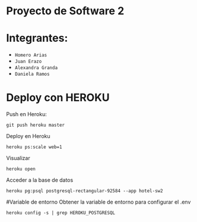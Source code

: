 # Proyecto de Software 2

# Integrantes:

- `Homero Arias`
- `Juan Erazo`
- `Alexandra Granda`
- `Daniela Ramos`

# Deploy con HEROKU

Push en Heroku:

```
git push heroku master
```

Deploy en Heroku
```
heroku ps:scale web=1
```

Visualizar
```
heroku open
```

Acceder a la base de datos
```
heroku pg:psql postgresql-rectangular-92584 --app hotel-sw2
```


#Variable de entorno
Obtener la variable de entorno para configurar el .env
```
heroku config -s | grep HEROKU_POSTGRESQL
```
